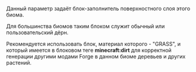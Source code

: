 Данный параметр задаёт блок-заполнитель поверхностного слоя этого биома.

Для большинства биомов таким блоком служит обычный или пользовательский дёрн.

Рекомендуется использовать блок, материал которого - "GRASS", и который имеется в блоковом теге <b>minecraft:dirt</b>
для корректной генерации другими модами Forge в данном биоме деревьев и других растений.